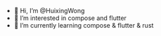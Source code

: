 - 👋 Hi, I’m @HuixingWong
- 👀 I’m interested in compose and flutter 
- 🌱 I’m currently learning compose & flutter & rust
<!---
HuixingWong/HuixingWong is a ✨ special ✨ repository because its `README.md` (this file) appears on your GitHub profile.
You can click the Preview link to take a look at your changes.
--->
